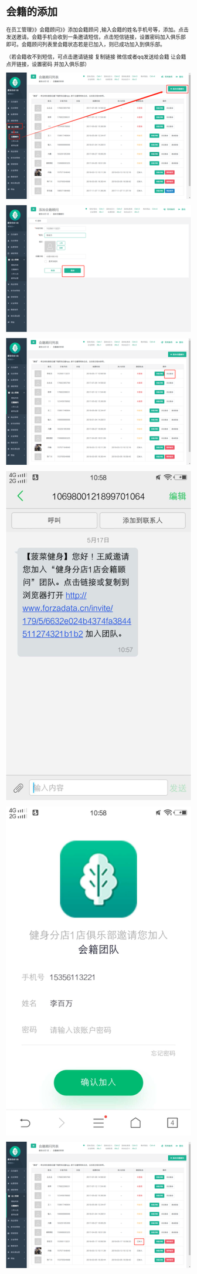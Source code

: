# 会籍的添加

 在员工管理》》会籍顾问》》添加会籍顾问 ,输入会籍的姓名手机号等，添加。点击发送邀请。会籍手机会收到一条邀请短信，点击短信链接，设置密码加入俱乐部 即可。会籍顾问列表里会籍状态若是已加入，则已成功加入到俱乐部。

（若会籍收不到短信，可点击邀请链接 复制链接  微信或者qq发送给会籍 让会籍点开链接，设置密码 并加入俱乐部）

![](../.gitbook/assets/1%20%2830%29.png)

![](../.gitbook/assets/2%20%2818%29.png)

![](../.gitbook/assets/3%20%288%29.png)

![](../.gitbook/assets/1%20%283%29.jpg)

![](../.gitbook/assets/2%20%283%29.jpg)

![](../.gitbook/assets/4png.png)

